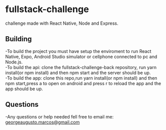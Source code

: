 # fullstack-challenge
challenge made with React Native, Node and Express.

## Building
-To build the project you must have setup the enviroment to run React Native, Expo, Android Studio simulator or cellphone connected to pc and Node.js.  <br /> 
-To build the api: clone the fullstack-challenge-back repository, run yarn install(or npm install) and then npm start and the server should be up.  <br /> 
-To build the app: clone this repo,run yarn install(or npm install) and then npm start,press a to open on android and press r to reload the app and the app should be up.

## Questions
-Any questions or help needed fell free to email me: georgeaugusto.marcos@gmail.com
